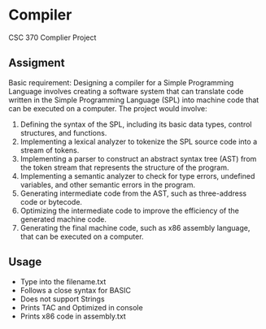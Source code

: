 # Compiler
CSC 370 Complier Project

## Assigment 

Basic requirement: Designing a compiler for a Simple Programming Language involves creating a software system that can translate code written in the Simple Programming Language (SPL) into machine code that can be executed on a computer. The project would involve:

1. Defining the syntax of the SPL, including its basic data types, control structures, and functions.
2. Implementing a lexical analyzer to tokenize the SPL source code into a stream of tokens.
3. Implementing a parser to construct an abstract syntax tree (AST) from the token stream
that represents the structure of the program.
4. Implementing a semantic analyzer to check for type errors, undefined variables, and other
semantic errors in the program.
5. Generating intermediate code from the AST, such as three-address code or bytecode.
6. Optimizing the intermediate code to improve the efficiency of the generated machine code.
7. Generating the final machine code, such as x86 assembly language, that can be executed
on a computer.


## Usage 
- Type into the filename.txt
- Follows a close syntax for BASIC
- Does not support Strings
- Prints TAC and Optimized in console 
- Prints x86 code in assembly.txt

